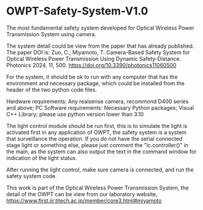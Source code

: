 # OWPT-Safety-System-V1.0
The most fundamental safety system developed for Optical Wireless Power Transmission System using camera.

The system detail could be view from the paper that has already published. 
The paper DOI is: 
Zuo, C.; Miyamoto, T. Camera-Based Safety System for Optical Wireless Power Transmission Using Dynamic Safety-Distance. Photonics 2024, 11, 500. https://doi.org/10.3390/photonics11060500

For the system, it should be ok to run with any computer that has the environment and necessary package, which could be installed from the header of the two python code files.

Hardware requirements: Any realsense camera, recommond D400 series and above; PC
Software requirements: Necessary Python packages; Visual C++ Library; please use python version lower than 3.10

The light control module should be run first, this is to simulate the light is activated first in any application of OWPT, the safety system is a system that surveillance the operation. If you do not have the serial connected stage light or something else, please just comment the "lc.controller()" in the main, as the system can also output the text in the command window for indication of the light status.

After running the light control, make sure camera is connected, and run the safety system code.

This work is part of the Optical Wireless Power Transmission System, the detail of the OWPT can be view from our laboratory website,
https://www.first.iir.titech.ac.jp/member/core3.html#miyamoto
